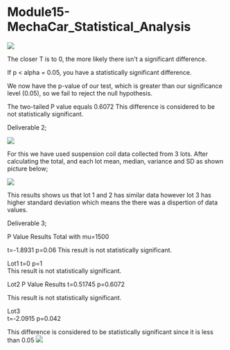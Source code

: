 # Module15-MechaCar_Statistical_Analysis

![](https://github.com/4renginy/Module15-MechaCar_Statistical_Analysis/blob/main/DEL1.2.PNG)

The closer T is to 0, the more likely there isn't a significant difference.

If p < alpha = 0.05, you have a statistically significant difference.

We now have the p-value of our test, which is greater than our significance level (0.05), so we fail to reject the null hypothesis.

  The two-tailed P value equals 0.6072
   This difference is considered to be not statistically significant.

   


   


Deliverable 2;

![](https://github.com/4renginy/Module15-MechaCar_Statistical_Analysis/blob/main/DEL2.1.PNG)

For this we have used suspension coil data collected from 3 lots. 
After calculating the total, and each lot mean, median, variance and SD as shown picture below;

![](https://github.com/4renginy/Module15-MechaCar_Statistical_Analysis/blob/main/DEL2.2.PNG)

This results shows us that lot 1 and 2 has similar data however lot 3 has higher standard deviation which means the there was a dispertion of data values.

Deliverable 3;

P Value Results
Total with mu=1500

t=-1.8931     p=0.06
   This result is not statistically significant.

Lot1
t=0   p=1  
  This result is not statistically significant.
   
Lot2
P Value Results
t=0.51745  p=0.6072
   
  This result is not statistically significant.

Lot3  
t=-2.0915    p=0.042
 
   This difference is considered to be statistically significant since it is less than 0.05
 ![](https://github.com/4renginy/Module15-MechaCar_Statistical_Analysis/blob/main/significanceLevel.PNG)
